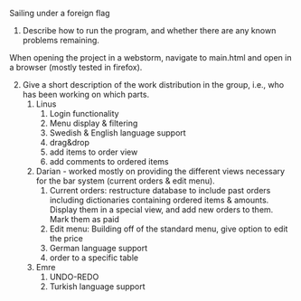 Sailing under a foreign flag




1) Describe how to run the program, and whether there are any known problems remaining.

When opening the project in a webstorm, navigate to main.html and open in a browser (mostly tested in firefox).  

2) Give a short description of the work distribution in the group, i.e., who has been working on which parts. 
   1) Linus
      1) Login functionality
      2) Menu display & filtering
      3) Swedish & English language support
      4) drag&drop
      5) add items to order view 
      6) add comments to ordered items
   2) Darian - worked mostly on providing the different views necessary for the bar system (current orders & edit menu). 
      1) Current orders: restructure database to include past orders including dictionaries containing ordered items & amounts. Display them in a special view, and add new orders to them. Mark them as paid
      2) Edit menu: Building off of the standard menu, give option to edit the price
      3) German language support
      4) order to a specific table
   3) Emre
      1) UNDO-REDO
      2) Turkish language support
    


